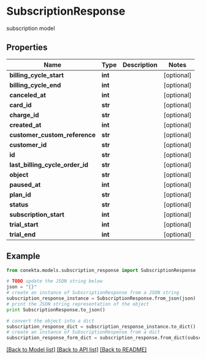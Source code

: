 # SubscriptionResponse

subscription model

## Properties
Name | Type | Description | Notes
------------ | ------------- | ------------- | -------------
**billing_cycle_start** | **int** |  | [optional] 
**billing_cycle_end** | **int** |  | [optional] 
**canceled_at** | **int** |  | [optional] 
**card_id** | **str** |  | [optional] 
**charge_id** | **str** |  | [optional] 
**created_at** | **int** |  | [optional] 
**customer_custom_reference** | **str** |  | [optional] 
**customer_id** | **str** |  | [optional] 
**id** | **str** |  | [optional] 
**last_billing_cycle_order_id** | **str** |  | [optional] 
**object** | **str** |  | [optional] 
**paused_at** | **int** |  | [optional] 
**plan_id** | **str** |  | [optional] 
**status** | **str** |  | [optional] 
**subscription_start** | **int** |  | [optional] 
**trial_start** | **int** |  | [optional] 
**trial_end** | **int** |  | [optional] 

## Example

```python
from conekta.models.subscription_response import SubscriptionResponse

# TODO update the JSON string below
json = "{}"
# create an instance of SubscriptionResponse from a JSON string
subscription_response_instance = SubscriptionResponse.from_json(json)
# print the JSON string representation of the object
print SubscriptionResponse.to_json()

# convert the object into a dict
subscription_response_dict = subscription_response_instance.to_dict()
# create an instance of SubscriptionResponse from a dict
subscription_response_form_dict = subscription_response.from_dict(subscription_response_dict)
```
[[Back to Model list]](../README.md#documentation-for-models) [[Back to API list]](../README.md#documentation-for-api-endpoints) [[Back to README]](../README.md)


